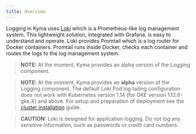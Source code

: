 ```yaml
---
title: Overview
---
```


Logging in Kyma uses [Loki](https://github.com/grafana/loki) which is a Prometheus-like log management system. This lightweight solution, integrated with Grafana, is easy to understand and operate. Loki provides Promtail which is a log router for Docker containers. Promtail runs inside Docker, checks each container and routes the logs to the log management system.

> **NOTE:** At the moment, Kyma provides an alpha version of the Logging component.

> **NOTE:** At the moment, Kyma provides an **alpha** version of the Logging component. The default Loki Pod log tailing configuration does not work with Kubernetes version 1.14 (for GKE version 1.12.6-gke.X) and above. For setup and preparation of deployment see the [cluster installation](/root/kyma/#installation-install-kyma-on-a-cluster) guide.

> **CAUTION:** Loki is designed for application logging. Do not log any sensitive information, such as passwords or credit card numbers.
